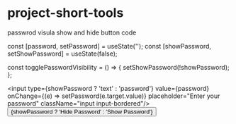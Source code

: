 # project-short-tools
passwrod visula show and hide button code 
 
   const [password, setPassword] = useState('');
   const [showPassword, setShowPassword] = useState(false);

   const togglePasswordVisibility = () => {
     setShowPassword(!showPassword);
  };

 <input type={showPassword ? 'text' : 'password'} value={password} onChange={(e) => setPassword(e.target.value)} placeholder="Enter your password" 
 className="input input-bordered"/>
 <button onClick={togglePasswordVisibility}>{showPassword ? 'Hide Password' : 'Show Password'}</button>
